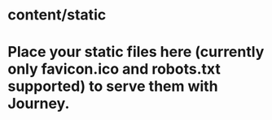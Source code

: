 # content/static
# Place your static files here (currently only favicon.ico and robots.txt supported) to serve them with Journey.